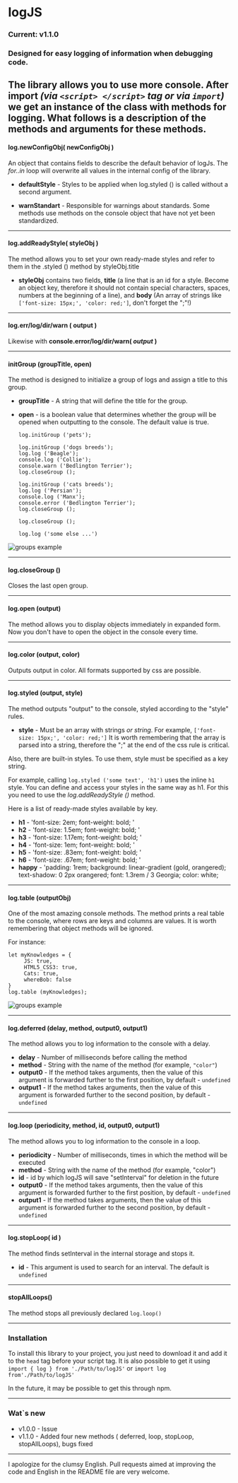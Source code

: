 # logJS
### Current: v1.1.0
### Designed for easy logging of information when debugging code.

The library allows you to use more console.
After import *(via `<script> </script>` tag or via `import`)* we get an instance of the class with methods for logging.
What follows is a description of the methods and arguments for these methods.
---
#### log.newConfigObj( newConfigObj )
An object that contains fields to describe the default behavior of logJs.
     The *for..in* loop will overwrite all values in the internal config of the library.
 - **defaultStyle** - Styles to be applied when log.styled () is called without a second argument.
     
 - **warnStandart** - Responsible for warnings about standards.
 Some methods use methods on the console object that have not yet been standardized.  
 ---

#### log.addReadyStyle( styleObj )
The method allows you to set your own ready-made styles and refer to them in the .styled () method by styleObj.title
- **styleObj** contains two fields, **title** (a line that is an id for a style. Become an object key, therefore it should not contain special characters, spaces, numbers at the beginning of a line),
     and **body** (An array of strings like `['font-size: 15px;', 'color: red;']`, don't forget the ";"!)
---
#### log.err/log/dir/warn ( output ) 
Likewise with **console.error/log/dir/warn( *output* )**

---
#### initGroup (groupTitle, open)
The method is designed to initialize a group of logs and assign a title to this group.

- **groupTitle** - A string that will define the title for the group.
- **open** - is a boolean value that determines whether the group will be opened when outputting to the console. The default value is true.

    ```
    log.initGroup ('pets');

    log.initGroup ('dogs breeds');
    log.log ('Beagle');
    console.log ('Collie');
    console.warn ('Bedlington Terrier');
    log.closeGroup ();
    
    log.initGroup ('cats breeds');
    log.log ('Persian');
    console.log ('Manx');
    console.error ('Bedlington Terrier');
    log.closeGroup ();

    log.closeGroup ();

    log.log ('some else ...')
    ```
![groups example](https://github.com/Aleksandr-JS-Developer/imgs/blob/main/logJS_Groups.png)

---
#### log.closeGroup ()
Closes the last open group.

---
#### log.open (output)
The method allows you to display objects immediately in expanded form. Now you don't have to open the object in the console every time.

---
#### log.color (output, color)
Outputs output in color. All formats supported by css are possible.

---
#### log.styled (output, style)
The method outputs "output" to the console, styled according to the "style" rules.
- **style** - Must be an array with strings *or string*. For example, `['font-size: 15px;', 'color: red;']`
It is worth remembering that the array is parsed into a string, therefore the ";" at the end of the css rule is critical.

Also, there are built-in styles.
To use them, style must be specified as a key string.

For example, calling `log.styled ('some text', 'h1')` uses the inline `h1` style. You can define and access your styles in the same way as h1.
For this you need to use the *log.addReadyStyle ()* method.

Here is a list of ready-made styles available by key.
- **h1** - 'font-size: 2em; font-weight: bold; '
- **h2** - 'font-size: 1.5em; font-weight: bold; '
- **h3** - 'font-size: 1.17em; font-weight: bold; '
- **h4** - 'font-size: 1em; font-weight: bold; '
- **h5** - 'font-size: .83em; font-weight: bold; '
- **h6** - 'font-size: .67em; font-weight: bold; '
- **happy** - 
'padding: 1rem;
   background: linear-gradient (gold, orangered);
   text-shadow: 0 2px orangered;
   font: 1.3rem / 3 Georgia;
   color: white;

---
#### log.table (outputObj)
One of the most amazing console methods.
The method prints a real table to the console, where rows are keys and columns are values.
It is worth remembering that object methods will be ignored.

For instance:
```
let myKnowledges = {
     JS: true,
     HTML5_CSS3: true,
     Cats: true,
     whereBob: false
}
log.table (myKnowledges);
```

![groups example](https://github.com/Aleksandr-JS-Developer/imgs/blob/main/logJS_table.png)

---
#### log.deferred (delay, method, output0, output1)
The method allows you to log information to the console with a delay.
- **delay** - Number of milliseconds before calling the method
- **method** - String with the name of the method (for example, `"color"`)
- **output0** - If the method takes arguments, then the value of this argument is forwarded further to the first position, by default - `undefined`
- **output1** - If the method takes arguments, then the value of this argument is forwarded further to the second position, by default - `undefined`

---
#### log.loop (periodicity, method, id, output0, output1)
The method allows you to log information to the console in a loop.

- **periodicity** - Number of milliseconds, times in which the method will be executed
- **method** - String with the name of the method (for example, "color")
- **id** - id by which logJS will save "setInterval" for deletion in the future
- **output0** - If the method takes arguments, then the value of this argument is forwarded further to the first position, by default - `undefined`
- **output1** - If the method takes arguments, then the value of this argument is forwarded further to the second position, by default - `undefined`

---
#### log.stopLoop( id )
The method finds setInterval in the internal storage and stops it.

- **id** - This argument is used to search for an interval. The default is `undefined`
---
#### stopAllLoops()
The method stops all previously declared `log.loop()`

---

### Installation

To install this library to your project, you just need to download it and add it to the `head` tag before your script tag.
It is also possible to get it using `import { log } from './Path/to/logJS'`
or `import log from'./Path/to/logJS'`

In the future, it may be possible to get this through npm.

---
### Wat`s new
- v1.0.0 - Issue
- v1.1.0 - Added four new methods ( deferred, loop, stopLoop, stopAllLoops), bugs fixed

---
I apologize for the clumsy English. Pull requests aimed at improving the code and English in the README file are very welcome.

